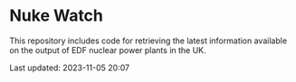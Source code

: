 # Nuke Watch

This repository includes code for retrieving the latest information available on the output of EDF nuclear power plants in the UK.

Last updated: 2023-11-05 20:07